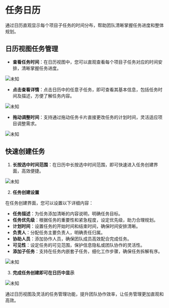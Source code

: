 # 任务日历

通过日历直观显示每个项目子任务的时间分布，帮助团队清晰掌握任务进度和整体规划。

## 日历视图任务管理  
- **查看任务时间**：在日历视图中，您可以直观查看每个项目子任务对应的时间安排，清晰掌握任务进度。  

![未知](/images/clander_1.png)
- **点击查看详情**：点击日历中的任意子任务，即可查看其基本信息，包括任务时间及描述，方便了解任务内容。

![未知](/images/clander_2.png)
- **拖动调整时间**：支持通过拖动任务卡片直接更改任务的计划时间，灵活适应项目调整需求。  

![未知](/images/clander_3.png)

## 快速创建任务 
1.  **长按选中时间范围**：在日历中长按选中时间范围，即可快速进入任务创建界面，高效便捷。  

![未知](/images/clander_4.png)

2. **任务创建设置**  

在任务创建界面，您可以设置以下详细内容：
- **任务描述**：为任务添加清晰的内容说明，明确任务目标。  
- **任务优先级**：根据任务的重要性和紧急程度，设定优先级，助力合理规划。  
- **计划时间**：设置任务的开始时间和结束时间，确保时间安排清晰。  
- **负责人**：分配任务主要负责人，明确责任归属。  
- **协助人员**：添加协作人员，确保团队成员高效配合完成任务。  
- **可见性**：设定任务的可见范围，保护信息隐私或团队协作的灵活性。  
- **添加子任务**：支持在任务内嵌套子任务，细化工作步骤，确保任务拆解有序。  

![未知](/images/clander_5.png) 


3. **完成任务创建即可在日历中显示** 

![未知](/images/clander_7.png)

通过日历视图及灵活的任务管理功能，提升团队协作效率，让任务管理更加直观和高效。